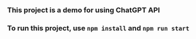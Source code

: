 ### This project is a demo for using ChatGPT API
### To run this project, use `npm install` and `npm run start`
